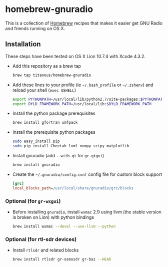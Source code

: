 # homebrew-gnuradio

This is a collection of [Homebrew](https://github.com/mxcl/homebrew) recipes
that makes it easier get GNU Radio and friends running on OS X.

## Installation

These steps have been tested on OS X Lion 10.7.4 with Xcode 4.3.2.

- Add this repository as a brew tap

  ```sh
  brew tap titanous/homebrew-gnuradio
  ```

- Add these lines to your profile (ie `~/.bash_profile` or `~/.zshenv`) and reload
  your shell (`exec $SHELL`)

  ```sh
  export PYTHONPATH=/usr/local/lib/python2.7/site-packages:$PYTHONPATH
  export DYLD_FRAMEWORK_PATH=/usr/local/lib:$DYLD_FRAMEWORK_PATH
  ```

- Install the python package prerequisites

  ```sh
  brew install gfortran umfpack
  ```

- Install the prerequisite python packages

  ```sh
  sudo easy_install pip
  sudo pip install Cheetah lxml numpy scipy matplotlib
  ```

- Install gnuradio (add `--with-qt` for `gr-qtgui`)

  ```sh
  brew install gnuradio
  ```
- Create the `~/.gnuradio/config.conf` config file for custom block support

  ```ini
  [grc]
  local_blocks_path=/usr/local/share/gnuradio/grc/blocks
  ```

### Optional (for `gr-wxgui`)

- Before installing `gnuradio`, install `wxmac` 2.9 using llvm (the stable
  version is broken on Lion) with python bindings

  ```sh
  brew install wxmac --devel --use-llvm --python
  ```

### Optional (for rtl-sdr devices)

- Install `rtlsdr` and related blocks

  ```sh
  brew install rtlsdr gr-osmosdr gr-baz --HEAD
  ```
